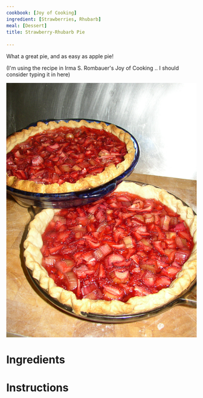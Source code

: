 ```yaml
---
cookbook: [Joy of Cooking]
ingredient: [Strawberries, Rhubarb]
meal: [Dessert]
title: Strawberry-Rhubarb Pie

---
```

What a great pie, and as easy as apple pie!

(I'm using the recipe in Irma S. Rombauer's Joy of Cooking .. I should consider typing it in here)

![](/img/StrawberyRhubarb.JPG)
# Ingredients

# Instructions


